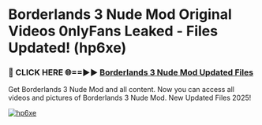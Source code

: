 # Borderlands 3 Nude Mod Original Videos 0nlyFans Leaked - Files Updated! (hp6xe)

<h3>🔴 CLICK HERE 🌐==►► <a href="https://tinyurl.com/5h6xmrr3" rel="nofollow">Borderlands 3 Nude Mod Updated Files</a></h3>

Get Borderlands 3 Nude Mod and all content. Now you can access all videos and pictures of Borderlands 3 Nude Mod. New Updated Files 2025!

[![hp6xe](https://i.imgur.com/KVD873Z.gif)](https://tinyurl.com/5h6xmrr3)
